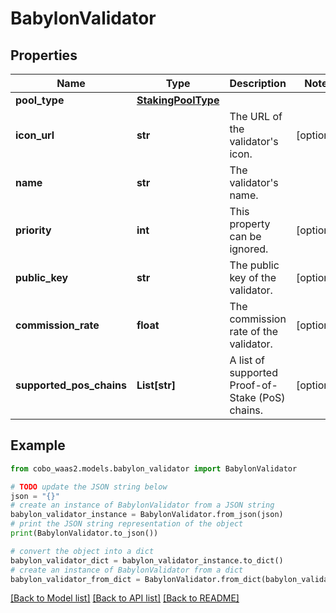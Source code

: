 # BabylonValidator


## Properties

Name | Type | Description | Notes
------------ | ------------- | ------------- | -------------
**pool_type** | [**StakingPoolType**](StakingPoolType.md) |  | 
**icon_url** | **str** | The URL of the validator&#39;s icon. | [optional] 
**name** | **str** | The validator&#39;s name. | 
**priority** | **int** | This property can be ignored. | [optional] 
**public_key** | **str** | The public key of the validator. | [optional] 
**commission_rate** | **float** | The commission rate of the validator. | [optional] 
**supported_pos_chains** | **List[str]** | A list of supported Proof-of-Stake (PoS) chains. | [optional] 

## Example

```python
from cobo_waas2.models.babylon_validator import BabylonValidator

# TODO update the JSON string below
json = "{}"
# create an instance of BabylonValidator from a JSON string
babylon_validator_instance = BabylonValidator.from_json(json)
# print the JSON string representation of the object
print(BabylonValidator.to_json())

# convert the object into a dict
babylon_validator_dict = babylon_validator_instance.to_dict()
# create an instance of BabylonValidator from a dict
babylon_validator_from_dict = BabylonValidator.from_dict(babylon_validator_dict)
```
[[Back to Model list]](../README.md#documentation-for-models) [[Back to API list]](../README.md#documentation-for-api-endpoints) [[Back to README]](../README.md)


